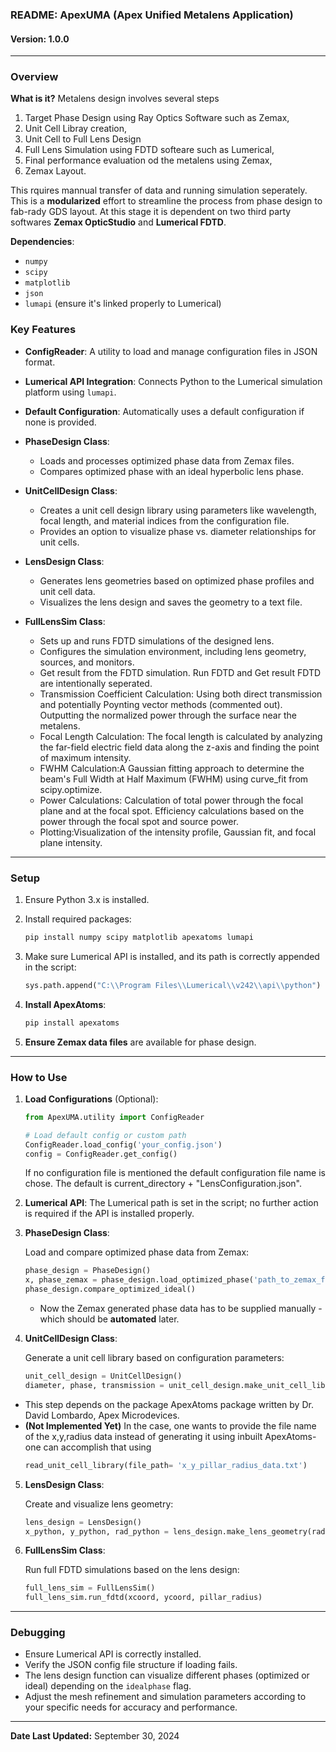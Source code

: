 ### **README: ApexUMA (Apex Unified Metalens Application)**
#### **Version**: 1.0.0

---

### **Overview**

**What is it?** Metalens design involves several steps 
1) Target Phase Design using Ray Optics Software such as Zemax,
2) Unit Cell Libray creation, 
3) Unit Cell to Full Lens Design 
4) Full Lens Simulation using FDTD softeare such as Lumerical, 
5) Final performance evaluation od the metalens using Zemax,
6) Zemax Layout.

This rquires mannual transfer of data and running simulation seperately. This is a **modularized** effort to streamline the process from phase design to fab-rady GDS layout. At this stage it is dependent on two third party softwares **Zemax OpticStudio** and **Lumerical FDTD**.

**Dependencies**:
* `numpy` 
* `scipy` 
* `matplotlib`
* `json` 
* `lumapi` (ensure it's linked properly to Lumerical)

### **Key Features**
- **ConfigReader**: A utility to load and manage configuration files in JSON format.
- **Lumerical API Integration**: Connects Python to the Lumerical simulation platform using `lumapi`.
- **Default Configuration**: Automatically uses a default configuration if none is provided.


- **PhaseDesign Class**: 
   - Loads and processes optimized phase data from Zemax files.
   - Compares optimized phase with an ideal hyperbolic lens phase.

- **UnitCellDesign Class**: 
   - Creates a unit cell design library using parameters like wavelength, focal length, and material indices from the configuration file.
   - Provides an option to visualize phase vs. diameter relationships for unit cells.
- **LensDesign Class**:
   - Generates lens geometries based on optimized phase profiles and unit cell data.
   - Visualizes the lens design and saves the geometry to a text file.

- **FullLensSim Class**:
   - Sets up and runs FDTD simulations of the designed lens.
   - Configures the simulation environment, including lens geometry, sources, and monitors.
   - Get result from the FDTD simulation. Run FDTD and Get result FDTD are intentionally seperated. 
   - Transmission Coefficient Calculation: Using both direct transmission and potentially Poynting vector methods (commented out).
    Outputting the normalized power through the surface near the metalens.
   - Focal Length Calculation:
    The focal length is calculated by analyzing the far-field electric field data along the z-axis and finding the point of maximum intensity.
    - FWHM Calculation:A Gaussian fitting approach to determine the beam's Full Width at Half Maximum (FWHM) using curve_fit from scipy.optimize.
    - Power Calculations: Calculation of total power through the focal plane and at the focal spot.
    Efficiency calculations based on the power through the focal spot and source power.
   - Plotting:Visualization of the intensity profile, Gaussian fit, and focal plane intensity.

---

### **Setup**

1. Ensure Python 3.x is installed.
2. Install required packages:

   ```bash
   pip install numpy scipy matplotlib apexatoms lumapi
   ```

3. Make sure Lumerical API is installed, and its path is correctly appended in the script:
   
   ```python
   sys.path.append("C:\\Program Files\\Lumerical\\v242\\api\\python")

4. **Install ApexAtoms**:
   
   ```bash
   pip install apexatoms
   ```

5. **Ensure Zemax data files** are available for phase design.


---

### **How to Use**

1. **Load Configurations** (Optional):

   ```python
   from ApexUMA.utility import ConfigReader

   # Load default config or custom path
   ConfigReader.load_config('your_config.json')
   config = ConfigReader.get_config()
   ```
   If no configuration file is mentioned the default configuration file name is chose. The default is current_directory + "LensConfiguration.json".

2. **Lumerical API**: The Lumerical path is set in the script; no further action is required if the API is installed properly.


3. **PhaseDesign Class**:

   Load and compare optimized phase data from Zemax:

   ```python
   phase_design = PhaseDesign()
   x, phase_zemax = phase_design.load_optimized_phase('path_to_zemax_file.txt')
   phase_design.compare_optimized_ideal()
   ```
   - Now the Zemax generated phase data has to be supplied manually - which should be **automated** later.

4. **UnitCellDesign Class**:

   Generate a unit cell library based on configuration parameters:

   ```python
   unit_cell_design = UnitCellDesign()
   diameter, phase, transmission = unit_cell_design.make_unit_cell_library(show_plot=True)
   ```
- This step depends on the package ApexAtoms package written by Dr. David Lombardo, Apex Microdevices.
- **(Not Implemented Yet)** In the case, one wants to provide the file name of the x,y,radius data instead of generating it using inbuilt ApexAtoms- one can accomplish that using 
    ```python 
    read_unit_cell_library(file_path= 'x_y_pillar_radius_data.txt')
    ```

5. **LensDesign Class**:

   Create and visualize lens geometry:

   ```python
   lens_design = LensDesign()
   x_python, y_python, rad_python = lens_design.make_lens_geometry(radius_zemax, phase_zemax, radius_unitcell, phase_unitcell, idealphase=True, show_lens=True)
   ```

6. **FullLensSim Class**:

   Run full FDTD simulations based on the lens design:

   ```python
   full_lens_sim = FullLensSim()
   full_lens_sim.run_fdtd(xcoord, ycoord, pillar_radius)
   ```


---

### **Debugging**
- Ensure Lumerical API is correctly installed.
- Verify the JSON config file structure if loading fails.
- The lens design function can visualize different phases (optimized or ideal) depending on the `idealphase` flag.
- Adjust the mesh refinement and simulation parameters according to your specific needs for accuracy and performance.

---
**Date Last Updated:**  September 30, 2024  






